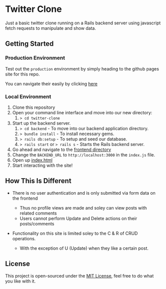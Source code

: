 # Twitter Clone
Just a basic twitter clone running on a Rails backend server using javascript fetch requests to manipulate and show data.

## Getting Started

### Production Environment
Test out the `production` environment by simply heading to the github pages site for this repo.

You can navigate their easily by clicking [here](https://aj-rom.github.io/twitter-clone/frontend/index.html)

### Local Environment
1. Clone this repository
2. Open your command line interface and move into our new directory:
   1. `> cd twitter-clone`
3. Start up the backend server.
   1. `> cd backend` - To move into our backend application directory.
   2. `> bundle install` - To install necessary gems.
   3. `> rails db:setup` - To setup and seed our database.
   4. `> rails start` or `> rails s` - Starts the Rails backend server.
4. Go ahead and navigate to the [frontend directory](/frontend)  
5. Change the `BACKEND_URL` to `http://localhost:3000` in the `index.js` file.
6. Open up [index.html](/frontend/index.html)
7. Start interacting with the site!


## How This Is Different
* There is no user authentication and is only submitted via form data on the frontend
    * Thus no profile views are made and soley can view posts with related comments
    * Users cannot perform Update and Delete actions on their posts/comments
    
* Functionality on this site is limited soley to the C & R of CRUD operations.
    * With the exception of U (Update) when they like a certain post.
    
## License
This project is open-sourced under the [MIT License](/LICENSE), feel free to do what you like with it.
